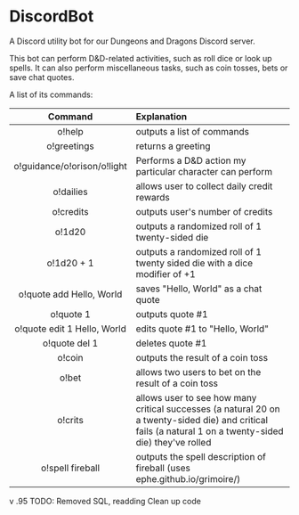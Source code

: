 # DiscordBot
A Discord utility bot for our Dungeons and Dragons Discord server.

This bot can perform D&D-related activities, such as roll dice or look up spells.
It can also perform miscellaneous tasks, such as coin tosses, bets or save chat quotes.

A list of its commands:

| Command       | Explanation           | 
| :-------------: |:-------------|
|o!help   |outputs a list of commands |
|o!greetings      |returns a greeting|
|o!guidance/o!orison/o!light |Performs a D&D action my particular character can perform|
|o!dailies|allows user to collect daily credit rewards|
|o!credits|outputs user's number of credits|
|o!1d20|outputs a randomized roll of 1 twenty-sided die|
|o!1d20 + 1|outputs a randomized roll of 1 twenty sided die with a dice modifier of +1|
|o!quote add Hello, World| saves "Hello, World" as a chat quote|
|o!quote 1|outputs quote #1|
|o!quote edit 1 Hello, World|edits quote #1 to "Hello, World"|
|o!quote del 1|deletes quote #1|
|o!coin|outputs the result of a coin toss|
|o!bet|allows two users to bet on the result of a coin toss|
|o!crits|allows user to see how many critical successes (a natural 20 on a twenty-sided die) and critical fails (a natural 1 on a twenty-sided die) they've rolled|
|o!spell fireball|outputs the spell description of fireball (uses ephe.github.io/grimoire/)|

v .95
TODO:
Removed SQL, readding
Clean up code
